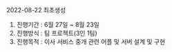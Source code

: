 2022-08-22 최초생성 
1. 진행기간 : 6월 27일 ~ 8월 23일
2. 진행방식 : 팀 프로젝트(3인 1팀)
3. 진행목적 : 이사 서비스 중개 관련 어플 및 서버 설계 및 구현 
